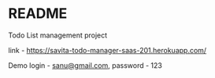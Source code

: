 # README

Todo List management project

link - https://savita-todo-manager-saas-201.herokuapp.com/

Demo login - sanu@gmail.com, password - 123
